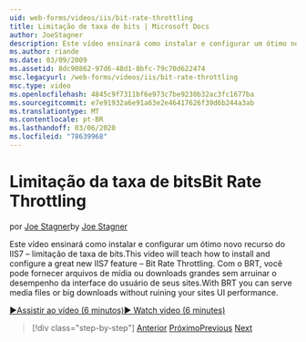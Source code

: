 ```yaml
---
uid: web-forms/videos/iis/bit-rate-throttling
title: Limitação de taxa de bits | Microsoft Docs
author: JoeStagner
description: Este vídeo ensinará como instalar e configurar um ótimo novo recurso do IIS7 – limitação de taxa de bits. Com o BRT, você pode fornecer arquivos de mídia ou downloads grandes withou...
ms.author: riande
ms.date: 03/09/2009
ms.assetid: 8dc90862-97d6-48d1-8bfc-79c70d622474
msc.legacyurl: /web-forms/videos/iis/bit-rate-throttling
msc.type: video
ms.openlocfilehash: 4845c9f7311bf6e973c7be9230b32ac3fc1677ba
ms.sourcegitcommit: e7e91932a6e91a63e2e46417626f39d6b244a3ab
ms.translationtype: MT
ms.contentlocale: pt-BR
ms.lasthandoff: 03/06/2020
ms.locfileid: "78639968"
---
```

# <a name="bit-rate-throttling"></a><span data-ttu-id="f2588-104">Limitação da taxa de bits</span><span class="sxs-lookup"><span data-stu-id="f2588-104">Bit Rate Throttling</span></span>

<span data-ttu-id="f2588-105">por [Joe Stagner](https://github.com/JoeStagner)</span><span class="sxs-lookup"><span data-stu-id="f2588-105">by [Joe Stagner](https://github.com/JoeStagner)</span></span>

<span data-ttu-id="f2588-106">Este vídeo ensinará como instalar e configurar um ótimo novo recurso do IIS7 – limitação de taxa de bits.</span><span class="sxs-lookup"><span data-stu-id="f2588-106">This video will teach how to install and configure a great new IIS7 feature – Bit Rate Throttling.</span></span> <span data-ttu-id="f2588-107">Com o BRT, você pode fornecer arquivos de mídia ou downloads grandes sem arruinar o desempenho da interface do usuário de seus sites.</span><span class="sxs-lookup"><span data-stu-id="f2588-107">With BRT you can serve media files or big downloads without ruining your sites UI performance.</span></span>

[<span data-ttu-id="f2588-108">&#9654;Assistir ao vídeo (6 minutos)</span><span class="sxs-lookup"><span data-stu-id="f2588-108">&#9654; Watch video (6 minutes)</span></span>](https://channel9.msdn.com/Blogs/ASP-NET-Site-Videos/bit-rate-throttling)

> [!div class="step-by-step"]
> <span data-ttu-id="f2588-109">[Anterior](installing-ftp7.md)
> [Próximo](iis7-playlists.md)</span><span class="sxs-lookup"><span data-stu-id="f2588-109">[Previous](installing-ftp7.md)
[Next](iis7-playlists.md)</span></span>
